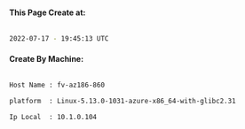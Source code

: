 
   
#### This Page Create at:

```bash

2022-07-17 - 19:45:13 UTC

```

#### Create By Machine:

```bash

Host Name : fv-az186-860

platform  : Linux-5.13.0-1031-azure-x86_64-with-glibc2.31

Ip Local  : 10.1.0.104

```

